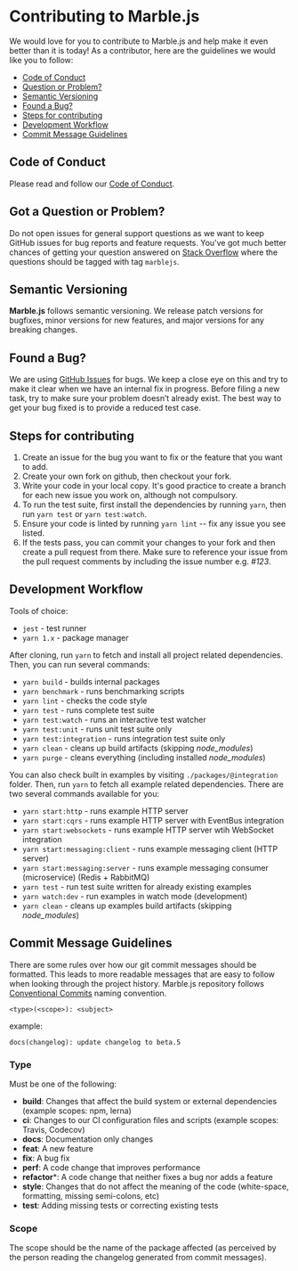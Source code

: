 # Contributing to Marble.js

We would love for you to contribute to Marble.js and help make it even better than it is
today! As a contributor, here are the guidelines we would like you to follow:

 - [Code of Conduct](#coc)
 - [Question or Problem?](#question)
 - [Semantic Versioning](#versioning)
 - [Found a Bug?](#bugs)
 - [Steps for contributing](#steps)
 - [Development Workflow](#workflow)
 - [Commit Message Guidelines](#commit)

## <a name="coc"></a> Code of Conduct
Please read and follow our [Code of Conduct][coc].

## <a name="question"></a> Got a Question or Problem?

Do not open issues for general support questions as we want to keep GitHub issues for bug reports and feature requests. You've got much better chances of getting your question answered on [Stack Overflow](https://stackoverflow.com/questions/tagged/marblejs) where the questions should be tagged with tag `marblejs`.

## <a name="versioning"></a> Semantic Versioning

**Marble.js** follows semantic versioning. We release patch versions for bugfixes, minor versions for new features, and major versions for any breaking changes.

## <a name="bugs"></a> Found a Bug?

We are using [GitHub Issues][issues] for bugs. We keep a close eye on this and try to make it clear when we have an internal fix in progress. Before filing a new task, try to make sure your problem doesn’t already exist. The best way to get your bug fixed is to provide a reduced test case.

## <a name="steps"></a> Steps for contributing

1. Create an issue for the bug you want to fix or the feature that you want to add.
2. Create your own fork on github, then checkout your fork.
3. Write your code in your local copy. It's good practice to create a branch for each new issue you work on, although not compulsory.
4. To run the test suite, first install the dependencies by running `yarn`, then run `yarn test` or `yarn test:watch`.
5. Ensure your code is linted by running `yarn lint` -- fix any issue you see listed.
6. If the tests pass, you can commit your changes to your fork and then create a pull request from there. Make sure to reference your issue from the pull request comments by including the issue number e.g. *#123*.

## <a name="workflow"></a> Development Workflow

Tools of choice:
- `jest` - test runner
- `yarn 1.x` - package manager

After cloning, run `yarn` to fetch and install all project related dependencies. Then, you can run several commands:

- `yarn build` - builds internal packages
- `yarn benchmark` - runs benchmarking scripts
- `yarn lint` - checks the code style
- `yarn test` - runs complete test suite
- `yarn test:watch` - runs an interactive test watcher
- `yarn test:unit` - runs unit test suite only
- `yarn test:integration` - runs integration test suite only
- `yarn clean` - cleans up build artifacts (skipping *node_modules*)
- `yarn purge` - cleans everything (including installed *node_modules*)

You can also check built in examples by visiting `./packages/@integration` folder. Then, run `yarn` to fetch all example related dependencies. There are two several commands available for you:

- `yarn start:http` - runs example HTTP server
- `yarn start:cqrs` - runs example HTTP server with EventBus integration
- `yarn start:websockets` - runs example HTTP server wtih WebSocket integration
- `yarn start:messaging:client` - runs example messaging client (HTTP server)
- `yarn start:messaging:server` - runs example messaging consumer (microservice) (Redis + RabbitMQ)
- `yarn test` - run test suite written for already existing examples
- `yarn watch:dev` - run examples in watch mode (development)
- `yarn clean` - cleans up examples build artifacts (skipping *node_modules*)

## <a name="commit"></a> Commit Message Guidelines

There are some rules over how our git commit messages should be formatted. This leads to more readable messages that are easy to follow when looking through the project history. Marble.js repository follows [Conventional Commits](https://www.conventionalcommits.org/en/v1.0.0/) naming convention.

```
<type>(<scope>): <subject>
```
example:
```
docs(changelog): update changelog to beta.5
```

### Type

Must be one of the following:

- **build**: Changes that affect the build system or external dependencies (example scopes: npm, lerna)
- **ci**: Changes to our CI configuration files and scripts (example scopes: Travis, Codecov)
- **docs**: Documentation only changes
- **feat**: A new feature
- **fix**: A bug fix
- **perf**: A code change that improves performance
- **refactor***: A code change that neither fixes a bug nor adds a feature
- **style**: Changes that do not affect the meaning of the code (white-space, formatting, missing semi-colons, etc)
- **test**: Adding missing tests or correcting existing tests

### Scope

The scope should be the name of the package affected (as perceived by the person reading the changelog generated from commit messages).


[coc]: https://github.com/marblejs/marble/blob/master/docs/CODE_OF_CONDUCT.md
[issues]: https://github.com/marblejs/marble/issues
[github]: https://github.com/marblejs/marble
[stackoverflow]: http://stackoverflow.com/questions/tagged/marblejs
